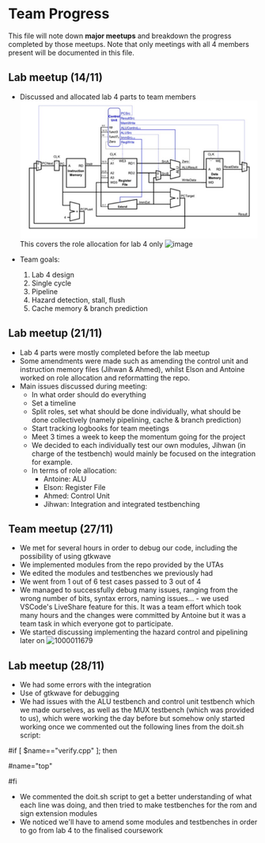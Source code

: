 # Team Progress

This file will note down **major meetups** and breakdown the progress completed by those meetups. Note that only meetings with all 4 members present will be documented in this file.

## Lab meetup (14/11)
  - Discussed and allocated lab 4 parts to team members
    ![Alt text](../../images/topsv.png)
    This covers the role allocation for lab 4 only
    ![image](https://github.com/user-attachments/assets/4229391c-f2dd-4d15-9164-3958981c14b4)

  - Team goals:
    1. Lab 4 design
    2. Single cycle
    3. Pipeline
    4. Hazard detection, stall, flush
    5. Cache memory & branch prediction

## Lab meetup (21/11)
  - Lab 4 parts were mostly completed before the lab meetup
  - Some amendments were made such as amending the control unit and instruction memory files (Jihwan & Ahmed), whilst Elson and Antoine worked on role allocation and reformatting the repo. 
  - Main issues discussed during meeting:
    - In what order should do everything
    - Set a timeline
    - Split roles, set what should be done individually, what should be done collectively (namely pipelining, cache & branch prediction)
    - Start tracking logbooks for team meetings
    - Meet 3 times a week to keep the momentum going for the project
    - We decided to each individually test our own modules, Jihwan (in charge of the testbench) would mainly be focused on the integration for example.
    - In terms of role allocation:
        - Antoine: ALU
        - Elson: Register File
        - Ahmed: Control Unit
        - Jihwan: Integration and integrated testbenching

## Team meetup (27/11)
  - We met for several hours in order to debug our code, including the possibility of using gtkwave
  - We implemented modules from the repo provided by the UTAs
  - We edited the modules and testbenches we previously had
  - We went from 1 out of 6 test cases passed to 3 out of 4
  - We managed to successfully debug many issues, ranging from the wrong number of bits, syntax errors, naming issues... - we used VSCode's LiveShare feature for this. It was a team effort which took many hours and the changes were committed by Antoine but it was a team task in which everyone got to participate.
  - We started discussing implementing the hazard control and pipelining later on
    ![1000011679](https://github.com/user-attachments/assets/a1fe9d1a-9d5f-44af-a730-6e390b1e6e52)

## Lab meetup (28/11)
  - We had some errors with the integration
  - Use of gtkwave for debugging
  - We had issues with the ALU testbench and control unit testbench which we made ourselves, as well as the MUX testbench (which was provided to us), which were working the day before but somehow only started working once we commented out the following lines from the doit.sh script:
    
#if [ $name=="verify.cpp" ]; then

#name="top"

#fi

  - We commented the doit.sh script to get a better understanding of what each line was doing, and then tried to make testbenches for the rom and sign extension modules
  - We noticed we'll have to amend some modules and testbenches in order to go from lab 4 to the finalised coursework



